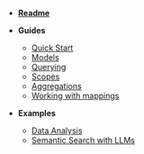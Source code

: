 * [__Readme__](/)

* __Guides__ 
    * [Quick Start](guides/quick-start)
    * [Models](guides/models)
    * [Querying](guides/querying)
    * [Scopes](guides/scopes)
    * [Aggregations](guides/aggregations)
    * [Working with mappings](guides/working-with-mappings)

* __Examples__
    * [Data Analysis](examples/data_analysis)
    * [Semantic Search with LLMs](examples/semantic_search_with_llm)